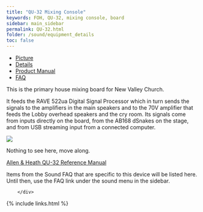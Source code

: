 ```yaml
---
title: "QU-32 Mixing Console"
keywords: FOH, QU-32, mixing console, board
sidebar: main_sidebar
permalink: QU-32.html
folder: /sound/equipment_details
toc: false
---
```


<div class="row">
        <div class="col-lg-12">
            <ul id="myTab" class="nav nav-tabs nav-justified">
                <li class="active"><a href="#service-one" data-toggle="tab"><i class="fa fa-camera"></i> Picture</a>
                </li>
                <li class=""><a href="#service-two" data-toggle="tab"><i class="fa fa-pencil"></i> Details</a>
                </li>
                <li class=""><a href="#service-three" data-toggle="tab"><i class="fa fa-book"></i> Product Manual</a>
                </li>
                <li class=""><a href="#service-four" data-toggle="tab"><i class="fa fa-question"></i> FAQ</a>
                </li>
            </ul>
            <div id="myTabContent" class="tab-content">
                <div class="tab-pane fade active in" id="service-one">
                    <p>This is the primary house mixing board for New Valley Church.</p><p>It feeds the RAVE 522ua Digital Signal Processor which in turn sends the signals to the amplifiers in the main speakers and to the 70V amplifier that feeds the Lobby overhead speakers and the cry room.  Its signals come from inputs directly on the board, from the AB168 dSnakes on the stage, and from USB streaming input from a connected computer.</p>
                    <p><img src="{{site.url}}blob/master/images/{{ page.name | remove:".md" }}.jpg"></p>
                </div>
                <div class="tab-pane fade" id="service-two">
                <p>Nothing to see here, move along.</p>
                </div>
                <div class="tab-pane fade" id="service-three">
                    <p><a href="{{site.url}}/blob/master/documents/Qu-Mixer-Reference-Guide-AP9372_9.pdf" target="_blank">Allen & Heath QU-32 Reference Manual</a></p>
                </div>
                <div class="tab-pane fade" id="service-four">
                    <p>Items from the Sound FAQ that are specific to this device will be listed here.  Until then, use the FAQ link under the sound menu in the sidebar.</p>
                </div>
            </div>

        </div>
</div>

{% include links.html %}

